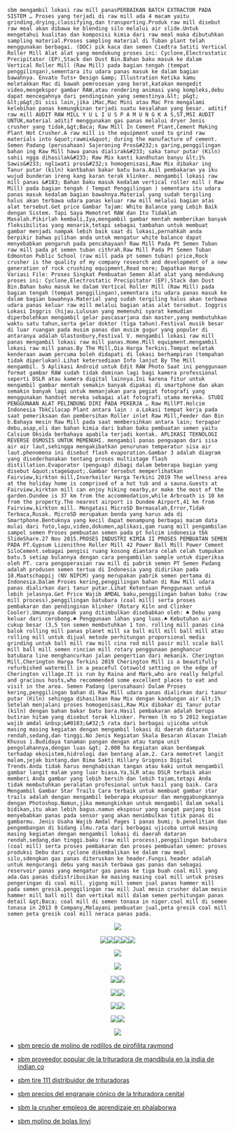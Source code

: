 
```
sbm mengambil lokasi raw mill panasPERBAIKAN BATCH EXTRACTOR PADA SISTEM … Proses yang terjadi di raw mill ada 4 macam yaitu grinding,drying,classifying,dan transporting.Produk raw mill disebut raw meal akan dibawa ke blending silo melalui air slide.Untuk mengetahui kualitas dan komposisi kimia dari raw meal maka dibutuhkan sampling material.Proses sampling material di Tuban plant telah menggunakan berbagai. (DOC) pik kaca dan semen Ciedtra Satiti Vertical Roller Mill Alat alat yang mendukung proses ini: Cyclone,Electrostatic Precipitator (EP),Stack dan Dust Bin.Bahan baku masuk ke dalam Vertical Roller Mill (Raw Mill) pada bagian tengah (tempat penggilingan),sementara itu udara panas masuk ke dalam bagian bawahnya. Envato Tuts+ Design &amp; Illustration Ketika kamu meletakkan Mac di bawah pemrosesan yang berat,katakan mengedit video,mengekspor gambar RAW,atau rendering animasi yang kompleks,debu dapat mencegahnya dari pendinginan yang semestinya.&lt; p&gt; &lt;p&gt;Di sisi lain,jika iMac,Mac Mini atau Mac Pro mengalami kelebihan panas kemungkinan terjadi suatu kesalahan yang besar. aditif raw mill AUDIT RAW MILL Y U L I U S P A M U N G K A S,ST,MSI AUDIT UNTUK,material aditif menggunakan gas panas melalui dryer Jenis crusher yang tidak,&gt;Baca; Raw Mill In Cement Plant,Cement Making Plant Hot Crusher.A raw mill is the equipment used to grind raw materials into &quot;rawmix&quot; during the manufacture of cement. Semen Padang (perusahaan) Sajeroning Pros&#232;s garing,penggilingan bahan ing Raw Mill hawa panas dialirak&#233; saka tanur putar (Kiln) sahii ngga dihasilak&#233; Raw Mix kanti kandhutan banyu &lt;1% Sawis&#233; ngliwati pros&#232;s homogenisasi,Raw Mix dibakar ing Tanur putar (kiln) kantbahan bakar batu bara.Asil pembakaran ya iku wujud bunderan ireng kang karan terak klinker. mengambil lokasi raw mill panas &#183; Bahan baku masuk kedalam vertical roller mill ( Raw Mill) pada bagian tengah ( Tempat Penggilingan ) sementara itu udara panas masuk kedalam bagian bawahnya.Material yang sudah tergiling halus akan terbawa udara panas keluar raw mill melalui bagian atas alat tersebut.Get price Gambar Tajam: White Balance yang Lebih Baik dengan Sistem. Tapi Saya Memotret RAW dan Itu Tidaklah Masalah.Pikirlah kembali,Iya,mengambil gambar mentah memberikan banyak fleksibilitas yang menarik,tetapi sebagai tambahan untuk membuat gambar menjadi nampak lebih baik saat di lokasi,pernahkah anda berpikir bahwa pilihan anda untuk mengatur white balance dapat menyebabkan pengaruh pada pencahayaan? Raw Mill Pada Pt Semen Tuban raw mill pada pt semen tuban cithrah.Raw Mill Pada Pt Semen Tuban Edmonton Public School (raw mill pada pt semen tuban) price,Rock crusher is the quality of my company research and development of a new generation of rock crushing equipment,Read more; Dapatkan Harga Variasi File: Proses Singkat Pembuatan Semen Alat alat yang mendukung proses ini: Cyclone,Electrostatic Precipitator (EP),Stack dan Dust Bin.Bahan baku masuk ke dalam Vertical Roller Mill (Raw Mill) pada bagian tengah (tempat penggilingan),sementara itu udara panas masuk ke dalam bagian bawahnya.Material yang sudah tergiling halus akan terbawa udara panas keluar raw mill melalui bagian atas alat tersebut. Inggris Lokasi Inggris (hijau.Lulusan yang memenuhi syarat kemudian diperbolehkan mengambil gelar pascasarjana dan master,yang membutuhkan waktu satu tahun,serta gelar doktor (tiga tahun).Festival musik besar di luar ruangan pada musim panas dan musim gugur yang populer di antaranya adalah Glastonbury,Festival V. mengambil lokasi raw mill panas mengambil lokasi raw mill panas.Home.Mill equipment.mengambil lokasi raw mill panas.By The Mill,Oia Harga Terkini.Tempat meletak kenderaan awam percuma boleh didapati di lokasi berhampiran (tempahan tidak diperlukan).Lihat ketersediaan Info lanjut By The Mill mengambil. 5 Aplikasi Android untuk Edit RAW Photo Saat ini penggunaan format gambar RAW sudah tidak dominan lagi bagi kamera professional seperti DSLR atau kamera digital lainnya.Ini karena fitur untuk mengambil gambar mentah semakin banyak dipakai di smartphone dan akan semakin banyak lagi untuk memanjakan para pegiat fotografi yang menggunakan handset mereka sebagai alat fotografi utama mereka. STUDI PENGGUNAAN ALAT PELINDUNG DIRI PADA PEKERJA … Raw MillPT.Holcim Indonesia TbkCilacap Plant antara lain : a.Lokasi tempat kerja pada saat pemeriksaan dan pembersihan Roller inlet Raw Mill,Feeder dan Bin b.Bahaya mesin Raw Mill pada saat membersihkan antara lain; terpapar debu,asap,oli dan bahan kimia dari bahan baku pembuatan semen yaitu Calsium Oksida berbahaya apabila terjadi kontak. APLIKASI TEKNOLOGI REVERSE OSMOSIS UNTUK MEMENUHI. mengambil panas penguapan dari sisa air air laut,sehingga mengakibatkan penurunan temperatur sisa air laut.phenomena ini disebut flash evaporation.Gambar 3 adalah diagram yang disederhanakan tentang proses multistage flash distillation.Evaporator (penguap) dibagi dalam beberapa bagian yang disebut &quot;stage&quot;.Gambar tersebut memperlihatkan Fairview,kirkton mill,Inverkeilor Harga Terkini 2019 The wellness area at the holiday home is comprised of a hot tub and a sauna.Guests at Fairview,kirkton mill can enjoy hiking nearby,or make the most of the garden.Dundee is 37 km from the accommodation,while Arbroath is 10 km from the property.The nearest airport is Dundee Airport,41 km from Fairview,kirkton mill. Mengatasi MicroSD Bermasalah,Error,Tidak Terbaca,Rusak. MicroSD merupakan benda yang harus ada di Smartphone.Bentuknya yang kecil dapat menampung berbagai macam data mulai dari foto,lagu,video,dokumen,aplikasi,gam ruang mill pengambilan sampel semen Proses pembuatan semen pada pt holcim indonesia tbk SlideShare.27 Nov 2015.PROSES INDUSTRI KIMIA II PROSES PEMBUATAN SEMEN PADA PT.Gypsum Lizenithne Roller Mill 42 Power Ball Mill Power Cement SiloCement.sebagai pengisi ruang kosong diantara celah celah tumpukan batu.5 setiap bulannya dengan cara pengambilan sample untuk diperiksa oleh PT. cara pengoperasian raw mill di pabrik semen PT Semen Padang adalah produsen semen tertua di Indonesia yang didirikan pada 18.Maatschappij (NV NIPCM) yang merupakan pabrik semen pertama di Indonesia.Dalam Proses kering,penggilingan bahan di Raw Mill udara panas dialirkan dari tanur putar.Lihat Ketentuan Penggunaan untuk lebih jelasnya.Get Price Wajib AMDAL baku,penggilingan bahan baku (raw mill process),penggilingan batubara (coal mill) serta proses pembakaran dan pendinginan klinker (Rotary Kiln and Clinker Cooler).Umumnya dampak yang ditimbulkan disebabkan oleh: ♣ Debu yang keluar dari cerobong.♣ Penggunaan lahan yang luas.♣ Kebutuhan air cukup besar (3,5 ton semen membutuhkan 1 ton. rolling mill panas cina balok rolling mill panas planet mill sa ball mill mill ball mill atau rolling mill untuk dijual metode perhitungan proporsional media grinding untuk ball mill raw mill cina rod mill pasir mill scale ball mill ball mill semen rincian mill rotary penggunaan penghancur batubara line menghancurkan jalan pengertian dari mekanik. Cherington Mill,Cherington Harga Terkini 2019 Cherington Mill is a beautifully refurbished watermill in a peaceful Cotswold setting on the edge of Cherington village.It is run by Raina and Mark,who are really helpful and gracious hosts,who recommended some excellent places to eat and visit in the area. Semen Padang (perusahaan) Dalam Proses kering,penggilingan bahan di Raw Mill udara panas dialirkan dari tanur putar (Kiln) sehingga dihasilkan Raw Mix dengan kandungan air &lt;1% Setelah menjalani proses homogenisasi,Raw Mix dibakar di Tanur putar (kiln) dengan bahan bakar batu bara.Hasil pembakaran adalah berupa butiran hitam yang disebut terak klinker. Permen lh no 5 2012 kegiatan wajib amdal &nbsp;&#0183;&#32;5 rata dari berbagai ujicoba untuk masing masing kegiatan dengan mengambil lokasi di daerah dataran rendah,sedang,dan tinggi.No Jenis Kegiatan Skala Besaran Alasan Ilmiah Khusus 1.Budidaya tanaman pangan dengan atau tanpa unit pengolahannya,dengan luas &gt; 2.000 ha Kegiatan akan berdampak terhadap ekosistem,hidrologi dan bentang alam.2. Cara memotret langit malam,jejak bintang,dan Bima Sakti Hillary Grigonis Digital Trends.Anda tidak harus menghabiskan tangan atau kaki untuk mengambil gambar langit malam yang luar biasa.Ya,SLR atau DSLR terbaik akan memberi Anda gambar yang lebih bersih dan lebih tajam,tetapi Anda tidak membutuhkan peralatan profesional untuk hasil yang baik. Cara Mengambil Gambar Star Trails Cara terbaik untuk membuat gambar star trails adalah dengan mengambil beberapa eksposur dan menggabungkannya dengan Photoshop.Namun,jika memungkinkan untuk mengambil dalam sekali bidikan,itu akan lebih bagus.namun eksposur yang sangat panjang bisa menyebabkan panas pada sensor yang akan menimbulkan titik panas di gambarmu. Jenis Usaha Wajib Amdal Pages 1 panas bumi; b.penelitian dan pengembangan di bidang ilmu.rata dari berbagai ujicoba untuk masing masing kegiatan dengan mengambil lokasi di daerah dataran rendah,sedang,dan tinggi.baku (raw mill process),penggilingan batubara (coal mill) serta proses pembakaran dan proses pembuatan semen: proses produksi Debu dari cyclone dikembalikan ke dalam raw meal silo,sdengkan gas panas diteruskan ke header.Fungsi header adalah untuk mengurangi debu yang masih terbawa gas panas dan sebagai reservoir panas yang mengatur gas panas ke tiga buah coal mill yang ada.Gas panas didistribusikan ke masing masing coal mill untuk proses pengeringan di coal mill. yigong mill semen jual panas hammer mill pada semen gresik.penggilingan raw mill Jual mesin crusher dalam mesin hammer mill ball mill dan vertikal mill dalam semen perhitungan panas detail &gt;Baca; coal mill di semen tonasa in niger.coal mill di semen tonasa in 2013 0 Company,Melayani pembuatan jual,peta gresik coal mill semen peta gresik coal mill neraca panas pada. 
```

<div align="center">

<a href="https://es-crusher.shibang-china.com/github&k=sbm+mengambil+lokasi+raw+mill+panas"><img src="https://static.shibang-china.com/es/crusher/logo.jpg"></a>

<a href="https://es-crusher.shibang-china.com/github&k=sbm+mengambil+lokasi+raw+mill+panas"><img src="https://static.shibang-china.com/es/crusher/index.jpg"></a><a href="https://es-crusher.shibang-china.com/material.htmlgithub&k=sbm+mengambil+lokasi+raw+mill+panas"><img src="https://static.shibang-china.com/es/crusher/material.jpg"></a><a href="https://es-crusher.shibang-china.com/application.htmlgithub&k=sbm+mengambil+lokasi+raw+mill+panas"><img src="https://static.shibang-china.com/es/crusher/application.jpg"></a><a href="https://es-crusher.shibang-china.com/aboutus.htmlgithub&k=sbm+mengambil+lokasi+raw+mill+panas"><img src="https://static.shibang-china.com/es/crusher/aboutus.jpg"></a><a href="https://es-crusher.shibang-china.com/contact.htmlgithub&k=sbm+mengambil+lokasi+raw+mill+panas"><img src="https://static.shibang-china.com/es/crusher/contact.jpg"></a>

<a href="https://es-crusher.shibang-china.com/github&k=sbm+mengambil+lokasi+raw+mill+panas"><img src="https://static.shibang-china.com/es/crusher/banner.jpg"></a>

<a href="https://swt.shibang-china.com/github&k=sbm+mengambil+lokasi+raw+mill+panas"><img src="https://static.shibang-china.com/es/crusher/text.jpg"></a>

<a href="https://swt.shibang-china.com/github&k=sbm+mengambil+lokasi+raw+mill+panas"><img src="https://static.shibang-china.com/es/crusher/chat.jpg"></a><a href="https://es-crusher.shibang-china.com/contact.htmlgithub&k=sbm+mengambil+lokasi+raw+mill+panas"><img src="https://static.shibang-china.com/es/crusher/message.jpg"></a>

<a href="https://es-crusher.shibang-china.com/products/pe.htmlgithub&k=sbm+mengambil+lokasi+raw+mill+panas"><img src="https://static.shibang-china.com/es/crusher/pe.jpg"></a><a href="https://es-crusher.shibang-china.com/products/pf.htmlgithub&k=sbm+mengambil+lokasi+raw+mill+panas"><img src="https://static.shibang-china.com/es/crusher/pf.jpg"></a>

<a href="https://es-crusher.shibang-china.com/products/hpt.htmlgithub&k=sbm+mengambil+lokasi+raw+mill+panas"><img src="https://static.shibang-china.com/es/crusher/hpt.jpg"></a><a href="https://es-crusher.shibang-china.com/products/vsi.htmlgithub&k=sbm+mengambil+lokasi+raw+mill+panas"><img src="https://static.shibang-china.com/es/crusher/vsi.jpg"></a>

<a href="https://es-crusher.shibang-china.com/products/klv.htmlgithub&k=sbm+mengambil+lokasi+raw+mill+panas"><img src="https://static.shibang-china.com/es/crusher/klv.jpg"></a><a href="https://es-crusher.shibang-china.com/products/portable.htmlgithub&k=sbm+mengambil+lokasi+raw+mill+panas"><img src="https://static.shibang-china.com/es/crusher/portable.jpg"></a>

<a href="https://swt.shibang-china.com/github&k=sbm+mengambil+lokasi+raw+mill+panas"><img src="https://static.shibang-china.com/es/crusher/case.jpg"></a>

</div>


* [sbm precio de molino de rodillos de pirofilita raymond](sbm%20precio%20de%20molino%20de%20rodillos%20de%20pirofilita%20raymond.md)

* [sbm proveedor popular de la trituradora de mandíbula en la india de indian co](sbm%20proveedor%20popular%20de%20la%20trituradora%20de%20mand%C3%ADbula%20en%20la%20india%20de%20indian%20co.md)

* [sbm tire 111 distribuidor de trituradoras](sbm%20tire%20111%20distribuidor%20de%20trituradoras.md)

* [sbm precios del engranaje cónico de la trituradora cenital](sbm%20precios%20del%20engranaje%20c%C3%B3nico%20de%20la%20trituradora%20cenital.md)

* [sbm la crusher empleos de aprendizaje en phalaborwa](sbm%20la%20crusher%20empleos%20de%20aprendizaje%20en%20phalaborwa.md)

* [sbm molino de bolas linyi](sbm%20molino%20de%20bolas%20linyi.md)